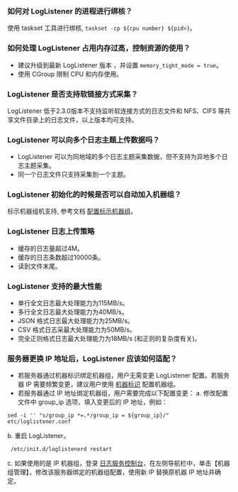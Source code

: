 ### 如何对 LogListener 的进程进行绑核？

使用 taskset 工具进行绑核, `taskset -cp ${cpu number} ${pid>}`。

### 如何处理 LogListener 占用内存过高，控制资源的使用？

- 建议升级到最新 LogListener 版本 ，并设置 `memory_tight_mode = true`。
- 使用 CGroup 限制 CPU 和内存使用。

### LogListener 是否支持软链接方式采集？

LogListener 低于2.3.0版本不支持监听软连接方式的日志文件和 NFS、CIFS 等共享文件目录上的日志文件，以上版本均可支持。

### LogListener 可以向多个日志主题上传数据吗？

- LogListener 可以为同地域的多个日志主题采集数据，但不支持为异地多个日志主题采集。
- 同一个日志文件只支持采集到一个主题。

### LogListener 初始化的时候是否可以自动加入机器组？

标示机器组机支持, 参考文档 [配置标示机器组](https://cloud.tencent.com/document/product/614/17412#.E9.85.8D.E7.BD.AE.E6.9C.BA.E5.99.A8.E6.A0.87.E8.AF.86.E6.9C.BA.E5.99.A8.E7.BB.84)。

### LogListener 日志上传策略

 - 缓存的日志量超过4M。
 - 缓存的日志条数超过10000条。
 - 读到文件末尾。

### LogListener 支持的最大性能

 - 单行全文日志最大处理能力为115MB/s。
 - 多行全文日志最大处理能力为40MB/s。
 - JSON 格式日志最大处理能力为25MB/s。
 - CSV 格式日志采最大处理能力为50MB/s。
 - 完全正则格式日志最大处理能力为18MB/s (和正则的复杂度有关)。


### 服务器更换 IP 地址后，LogListener 应该如何适配？

- 若服务器通过机器标识绑定机器组，用户无需变更 LogListener 配置。若服务器 IP 需要频繁变更，建议用户使用 [机器标识](https://cloud.tencent.com/document/product/614/17412#.E9.85.8D.E7.BD.AE.E6.9C.BA.E5.99.A8.E6.A0.87.E8.AF.86.E6.9C.BA.E5.99.A8.E7.BB.84) 配置机器组。
- 若服务器通过 IP 地址绑定机器组，用户需要完成以下配置变更：
  a. 修改配置文件中 group_ip 选项，填入变更后的 IP 地址，例如：
```shell
sed -i '' "s/group_ip *=.*/group_ip = ${group_ip}/" etc/loglistener.conf
```
 b. 重启 LogListener。
```shell
 /etc/init.d/loglistenerd restart
```
 c. 如果使用的是 IP 机器组，登录 [日志服务控制台](https://console.cloud.tencent.com/cls/overview?region=ap-guangzhou)，在左侧导航栏中，单击【机器组管理】，修改该服务器绑定的机器组配置，使用新 IP 替换原机器 IP 地址并确定。
